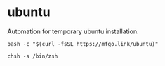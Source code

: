 # ubuntu

Automation for temporary ubuntu installation.

```shell
bash -c "$(curl -fsSL https://mfgo.link/ubuntu)"
```

```shell
chsh -s /bin/zsh
```
